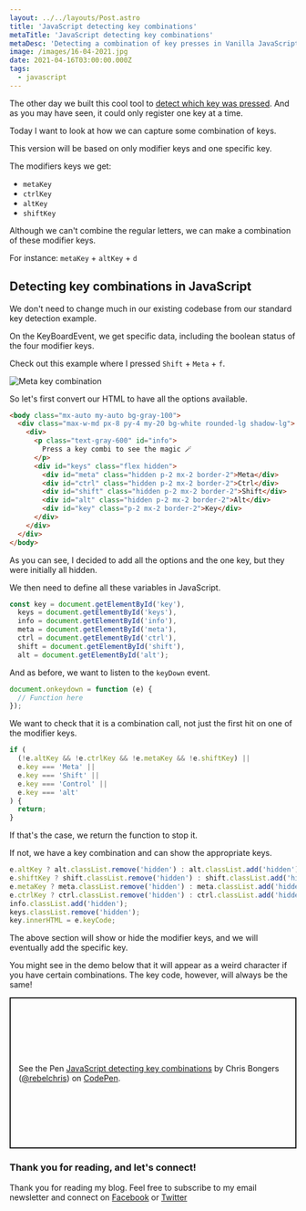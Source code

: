 ```yaml
---
layout: ../../layouts/Post.astro
title: 'JavaScript detecting key combinations'
metaTitle: 'JavaScript detecting key combinations'
metaDesc: 'Detecting a combination of key presses in Vanilla JavaScript'
image: /images/16-04-2021.jpg
date: 2021-04-16T03:00:00.000Z
tags:
  - javascript
---
```


The other day we built this cool tool to [detect which key was pressed](https://daily-dev-tips.com/posts/javascript-detecting-which-key-is-pressed/).
And as you may have seen, it could only register one key at a time.

Today I want to look at how we can capture some combination of keys.

This version will be based on only modifier keys and one specific key.

The modifiers keys we get:

- `metaKey`
- `ctrlKey`
- `altKey`
- `shiftKey`

Although we can't combine the regular letters, we can make a combination of these modifier keys.

For instance: `metaKey` + `altKey` + `d`

## Detecting key combinations in JavaScript

We don't need to change much in our existing codebase from our standard key detection example.

On the KeyBoardEvent, we get specific data, including the boolean status of the four modifier keys.

Check out this example where I pressed `Shift` + `Meta` + `f`.

![Meta key combination](https://cdn.hashnode.com/res/hashnode/image/upload/v1618294734993/aB6LjQKw1.png)

So let's first convert our HTML to have all the options available.

```html
<body class="mx-auto my-auto bg-gray-100">
  <div class="max-w-md px-8 py-4 my-20 bg-white rounded-lg shadow-lg">
    <div>
      <p class="text-gray-600" id="info">
        Press a key combi to see the magic 🪄
      </p>
      <div id="keys" class="flex hidden">
        <div id="meta" class="hidden p-2 mx-2 border-2">Meta</div>
        <div id="ctrl" class="hidden p-2 mx-2 border-2">Ctrl</div>
        <div id="shift" class="hidden p-2 mx-2 border-2">Shift</div>
        <div id="alt" class="hidden p-2 mx-2 border-2">Alt</div>
        <div id="key" class="p-2 mx-2 border-2">Key</div>
      </div>
    </div>
  </div>
</body>
```

As you can see, I decided to add all the options and the one key, but they were initially all hidden.

We then need to define all these variables in JavaScript.

```js
const key = document.getElementById('key'),
  keys = document.getElementById('keys'),
  info = document.getElementById('info'),
  meta = document.getElementById('meta'),
  ctrl = document.getElementById('ctrl'),
  shift = document.getElementById('shift'),
  alt = document.getElementById('alt');
```

And as before, we want to listen to the `keyDown` event.

```js
document.onkeydown = function (e) {
  // Function here
});
```

We want to check that it is a combination call, not just the first hit on one of the modifier keys.

```js
if (
  (!e.altKey && !e.ctrlKey && !e.metaKey && !e.shiftKey) ||
  e.key === 'Meta' ||
  e.key === 'Shift' ||
  e.key === 'Control' ||
  e.key === 'alt'
) {
  return;
}
```

If that's the case, we return the function to stop it.

If not, we have a key combination and can show the appropriate
keys.

```js
e.altKey ? alt.classList.remove('hidden') : alt.classList.add('hidden');
e.shiftKey ? shift.classList.remove('hidden') : shift.classList.add('hidden');
e.metaKey ? meta.classList.remove('hidden') : meta.classList.add('hidden');
e.ctrlKey ? ctrl.classList.remove('hidden') : ctrl.classList.add('hidden');
info.classList.add('hidden');
keys.classList.remove('hidden');
key.innerHTML = e.keyCode;
```

The above section will show or hide the modifier keys, and we will eventually add the specific key.

You might see in the demo below that it will appear as a weird character if you have certain combinations. The key code, however, will always be the same!

<p class="codepen" data-height="265" data-theme-id="dark" data-default-tab="result" data-user="rebelchris" data-slug-hash="NWdYgbQ" style="height: 265px; box-sizing: border-box; display: flex; align-items: center; justify-content: center; border: 2px solid; margin: 1em 0; padding: 1em;" data-pen-title="JavaScript detecting key combinations">
  <span>See the Pen <a href="https://codepen.io/rebelchris/pen/NWdYgbQ">
  JavaScript detecting key combinations</a> by Chris Bongers (<a href="https://codepen.io/rebelchris">@rebelchris</a>)
  on <a href="https://codepen.io">CodePen</a>.</span>
</p>
<script async defer src="https://cpwebassets.codepen.io/assets/embed/ei.js"></script>

### Thank you for reading, and let's connect!

Thank you for reading my blog. Feel free to subscribe to my email newsletter and connect on [Facebook](https://www.facebook.com/DailyDevTipsBlog) or [Twitter](https://twitter.com/DailyDevTips1)
